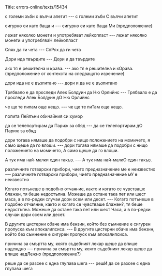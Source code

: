 Title: errors-online/texts/15434

с големи зъби о вълчи апетит --- с големи зъби С вълчи апетит

сигурно си като баща и --- сигурно си като баща Ми (предположение)

лежат няколко монети и употребяват лейкопласт --- лежат няколко монети и употребяваН лейкопласт

Спях да ги чета --- СпРях да ги чета

Дори ида твърдите --- Дори и да твърдите

ако тя е решителна и крава. --- ако тя е решителна и кОрава. (предположение от контекста на следващото изречение)

дори ида не е възпитано --- дори и да не е възпитано

Трябвало е да проследи Алек Болдуин да Ню Орлийнс --- Трябвало е да проследи Алек Болдуин дО Ню Орлийнс

че ще те пипам още нещо. --- че ще те пиТам още нещо.

попита Лейлъни обичайния си хумор

да се телепортирам да Париж за обяд --- да се телепортирам дО Париж за обяд

дори тогава нямаше да подобри с нищо положението на момичето, я само щеше да го влоши. --- дори тогава нямаше да подобри с нищо положението на момичето, А само щеше да го влоши.

А тук има най-малки един такъв. --- А тук има най-малкО един такъв.

различните готварски прибори, чието предназначение ме е неизвестно --- различните готварски прибори, чието предназначение мУ е неизвестно

Когато потънеше в подобно отчаяние, както и когато се чувстваше блажен, тя беше недостъпна. Можеше да остане така пет или шест маса, а в по-редки случаи дори осем или десет. --- Когато потънеше в подобно отчаяние, както и когато се чувстваше блажен?, тя беше недостъпна. Можеше да остане така пет или шест Часа, а в по-редки случаи дори осем или десет.

В другите цистерни обаче има бензин, който без съмнение е сигурен пропуска към апокалипсиса. --- В другите цистерни обаче има бензин, който без съмнение е сигурен пропуск към апокалипсиса.

причина за смъртта му, която съдебният лекар щеше да впише надеждно --- причина за смъртта му, която съдебният лекар щеше да впише надЛежно (предположение?)

реше да се разсее с една глупава шега --- решИ да се разсее с една глупава шега

